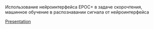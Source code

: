 Использование нейроинтерфейса EPOC+ в задаче скорочтения, машинное обучение в распознавании сигнала от нейроинтерфейса

[Presentation](https://niuitmo-my.sharepoint.com/personal/224789_niuitmo_ru/_layouts/15/guestaccess.aspx?docid=0621c163e565943d1a8fbf5b9ba993294&authkey=AU3Dm0IJSigsIEwRSu5u6U0&e=9ebf6fa71dcf461f875f3017c3f1cd43)